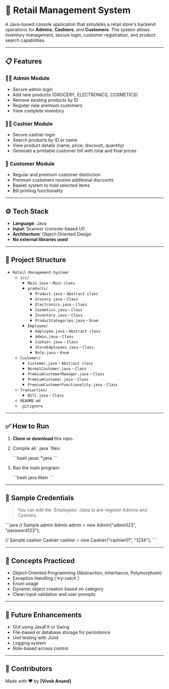 # 🛒 Retail Management System

A Java-based console application that simulates a retail store's backend operations for **Admins**, **Cashiers**, and **Customers**. The system allows inventory management, secure login, customer registration, and product search capabilities.

---

## 📋 Features

### 👨‍💼 Admin Module
- Secure admin login
- Add new products (GROCERY, ELECTRONICS, COSMETICS)
- Remove existing products by ID
- Register new premium customers
- View complete inventory

### 👨‍💻 Cashier Module
- Secure cashier login
- Search products by ID or name
- View product details (name, price, discount, quantity)
- Generate a printable customer bill with total and final prices

### 👤 Customer Module
- Regular and premium customer distinction
- Premium customers receive additional discounts
- Basket system to hold selected items
- Bill printing functionality

---

## ⚙️ Tech Stack

- **Language**: Java
- **Input**: Scanner (console-based UI)
- **Architecture**: Object-Oriented Design
- **No external libraries used**

---

## 📁 Project Structure

- `Retail-Management-System/`
  - `src/`
    - `Main.java` - `Main class`
    - `products/`
      - `Product.java`  -  `Abstract class`
      - `Grocery.java`  -  `Class`
      - `Electronics.java`  -  `Class`
      - `Cosmetics.java`  -  `Class`
      - `Inventory.java`  -  `Class`
      - `ProductCategories.java`  -  `Enum`
    - `Employee/`
      - `Employee.java` -  `Abstract class`
      - `Admin.java` -  `Class`
      - `Cashier.java` -  `Class`
      - `StoreEmployees.java` -  `Class`
      - `Role.java` -  `Enum`
   - `Customer/`
      - `Customer.java` -  `Abstract class`
      - `NormalCustomer.java` -  `Class`
      - `PremiumCustomerManager.java` -  `Class`
      - `PremiumCustomer.java` -  `Class`
      - `PremiumCustomerFunctionality.java` -  `Class`
   - `Transaction/`
      - `Bill.java` -  `Class`
  - `README.md`
  - `.gitignore`

---

## ✅ How to Run

1. **Clone or download** this repo.
2. Compile all \`.java\` files:

   \`\`\`bash
   javac *.java
   \`\`\`

3. Run the main program:

   \`\`\`bash
   java Main
   \`\`\`

---

## 🧪 Sample Credentials

> You can edit the \`Employees\` class to pre-register Admins and Cashiers.

\`\`\`java
// Sample admin
Admin admin = new Admin("admin123", "password123");

// Sample cashier
Cashier cashier = new Cashier("cashier01", "1234");
\`\`\`

---

## 🧠 Concepts Practiced

- Object-Oriented Programming (Abstraction, Inheritance, Polymorphism)
- Exception Handling (\`try-catch\`)
- Enum usage
- Dynamic object creation based on category
- Clean input validation and user prompts

---

## 📌 Future Enhancements

- GUI using JavaFX or Swing
- File-based or database storage for persistence
- Unit testing with JUnit
- Logging system
- Role-based access control

---

## 🙌 Contributors

Made with ❤️ by **[Vivek Anand]**